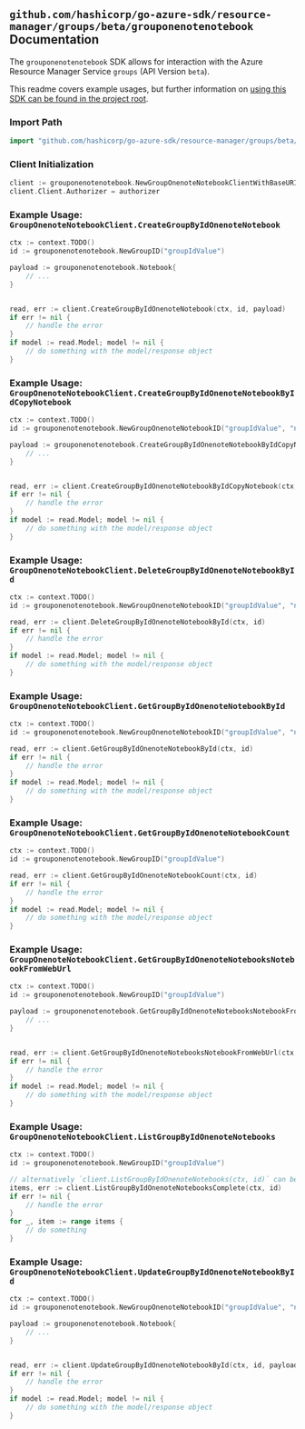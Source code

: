 
## `github.com/hashicorp/go-azure-sdk/resource-manager/groups/beta/grouponenotenotebook` Documentation

The `grouponenotenotebook` SDK allows for interaction with the Azure Resource Manager Service `groups` (API Version `beta`).

This readme covers example usages, but further information on [using this SDK can be found in the project root](https://github.com/hashicorp/go-azure-sdk/tree/main/docs).

### Import Path

```go
import "github.com/hashicorp/go-azure-sdk/resource-manager/groups/beta/grouponenotenotebook"
```


### Client Initialization

```go
client := grouponenotenotebook.NewGroupOnenoteNotebookClientWithBaseURI("https://management.azure.com")
client.Client.Authorizer = authorizer
```


### Example Usage: `GroupOnenoteNotebookClient.CreateGroupByIdOnenoteNotebook`

```go
ctx := context.TODO()
id := grouponenotenotebook.NewGroupID("groupIdValue")

payload := grouponenotenotebook.Notebook{
	// ...
}


read, err := client.CreateGroupByIdOnenoteNotebook(ctx, id, payload)
if err != nil {
	// handle the error
}
if model := read.Model; model != nil {
	// do something with the model/response object
}
```


### Example Usage: `GroupOnenoteNotebookClient.CreateGroupByIdOnenoteNotebookByIdCopyNotebook`

```go
ctx := context.TODO()
id := grouponenotenotebook.NewGroupOnenoteNotebookID("groupIdValue", "notebookIdValue")

payload := grouponenotenotebook.CreateGroupByIdOnenoteNotebookByIdCopyNotebookRequest{
	// ...
}


read, err := client.CreateGroupByIdOnenoteNotebookByIdCopyNotebook(ctx, id, payload)
if err != nil {
	// handle the error
}
if model := read.Model; model != nil {
	// do something with the model/response object
}
```


### Example Usage: `GroupOnenoteNotebookClient.DeleteGroupByIdOnenoteNotebookById`

```go
ctx := context.TODO()
id := grouponenotenotebook.NewGroupOnenoteNotebookID("groupIdValue", "notebookIdValue")

read, err := client.DeleteGroupByIdOnenoteNotebookById(ctx, id)
if err != nil {
	// handle the error
}
if model := read.Model; model != nil {
	// do something with the model/response object
}
```


### Example Usage: `GroupOnenoteNotebookClient.GetGroupByIdOnenoteNotebookById`

```go
ctx := context.TODO()
id := grouponenotenotebook.NewGroupOnenoteNotebookID("groupIdValue", "notebookIdValue")

read, err := client.GetGroupByIdOnenoteNotebookById(ctx, id)
if err != nil {
	// handle the error
}
if model := read.Model; model != nil {
	// do something with the model/response object
}
```


### Example Usage: `GroupOnenoteNotebookClient.GetGroupByIdOnenoteNotebookCount`

```go
ctx := context.TODO()
id := grouponenotenotebook.NewGroupID("groupIdValue")

read, err := client.GetGroupByIdOnenoteNotebookCount(ctx, id)
if err != nil {
	// handle the error
}
if model := read.Model; model != nil {
	// do something with the model/response object
}
```


### Example Usage: `GroupOnenoteNotebookClient.GetGroupByIdOnenoteNotebooksNotebookFromWebUrl`

```go
ctx := context.TODO()
id := grouponenotenotebook.NewGroupID("groupIdValue")

payload := grouponenotenotebook.GetGroupByIdOnenoteNotebooksNotebookFromWebUrlRequest{
	// ...
}


read, err := client.GetGroupByIdOnenoteNotebooksNotebookFromWebUrl(ctx, id, payload)
if err != nil {
	// handle the error
}
if model := read.Model; model != nil {
	// do something with the model/response object
}
```


### Example Usage: `GroupOnenoteNotebookClient.ListGroupByIdOnenoteNotebooks`

```go
ctx := context.TODO()
id := grouponenotenotebook.NewGroupID("groupIdValue")

// alternatively `client.ListGroupByIdOnenoteNotebooks(ctx, id)` can be used to do batched pagination
items, err := client.ListGroupByIdOnenoteNotebooksComplete(ctx, id)
if err != nil {
	// handle the error
}
for _, item := range items {
	// do something
}
```


### Example Usage: `GroupOnenoteNotebookClient.UpdateGroupByIdOnenoteNotebookById`

```go
ctx := context.TODO()
id := grouponenotenotebook.NewGroupOnenoteNotebookID("groupIdValue", "notebookIdValue")

payload := grouponenotenotebook.Notebook{
	// ...
}


read, err := client.UpdateGroupByIdOnenoteNotebookById(ctx, id, payload)
if err != nil {
	// handle the error
}
if model := read.Model; model != nil {
	// do something with the model/response object
}
```
